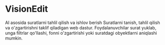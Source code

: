 # VisionEdit
AI asosida suratlarni tahlil qilish va ishlov berish  Suratlarni tanish, tahlil qilish va o'zgartirishni taklif qiladigan web dastur. Foydalanuvchilar surat yuklab, unga filtrlar qo'llashi, fonni o'zgartirishi yoki suratdagi obyektlarni aniqlashi mumkin.
